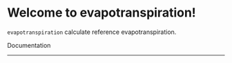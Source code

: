 Welcome to evapotranspiration!
==============================

``evapotranspiration`` calculate reference evapotranspiration.


Documentation
_____________

